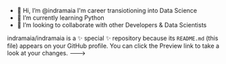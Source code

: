 - 👋 Hi, I’m @indramaia I'm career transiotioning into Data Science
- 🌱 I’m currently learning Python
- 💞️ I’m looking to collaborate with other Developers & Data Scientists

indramaia/indramaia is a ✨ special ✨ repository because its `README.md` (this file) appears on your GitHub profile.
You can click the Preview link to take a look at your changes.
--->

